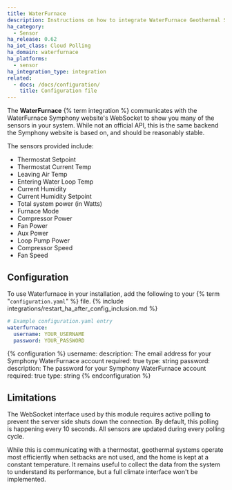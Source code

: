 ```yaml
---
title: WaterFurnace
description: Instructions on how to integrate WaterFurnace Geothermal System into Home Assistant.
ha_category:
  - Sensor
ha_release: 0.62
ha_iot_class: Cloud Polling
ha_domain: waterfurnace
ha_platforms:
  - sensor
ha_integration_type: integration
related:
  - docs: /docs/configuration/
    title: Configuration file
---
```


The **WaterFurnace** {% term integration %} communicates with the WaterFurnace Symphony website's WebSocket to show you many of the sensors in your system. While not an official API, this is the same backend the Symphony website is based on, and should be reasonably stable.

The sensors provided include:

- Thermostat Setpoint
- Thermostat Current Temp
- Leaving Air Temp
- Entering Water Loop Temp
- Current Humidity
- Current Humidity Setpoint
- Total system power (in Watts)
- Furnace Mode
- Compressor Power
- Fan Power
- Aux Power
- Loop Pump Power
- Compressor Speed
- Fan Speed

## Configuration

To use Waterfurnace in your installation, add the following to your {% term "`configuration.yaml`" %} file.
{% include integrations/restart_ha_after_config_inclusion.md %}

```yaml
# Example configuration.yaml entry
waterfurnace:
  username: YOUR_USERNAME
  password: YOUR_PASSWORD
```

{% configuration %}
username:
  description: The email address for your Symphony WaterFurnace account
  required: true
  type: string
password:
  description: The password for your Symphony WaterFurnace account
  required: true
  type: string
{% endconfiguration %}

## Limitations

The WebSocket interface used by this module requires active polling to prevent the server side shuts down the connection. By default, this polling is happening every 10 seconds. All sensors are updated during every polling cycle.

While this is communicating with a thermostat, geothermal systems operate most efficiently when setbacks are not used, and the home is kept at a constant temperature. It remains useful to collect the data from the system to understand its performance, but a full climate interface won't be implemented.
